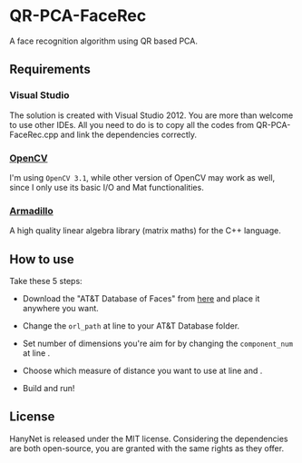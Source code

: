# QR-PCA-FaceRec

A face recognition algorithm using QR based PCA.

## Requirements

### Visual Studio
The solution is created with Visual Studio 2012. You are more than welcome to use other IDEs. All you need to do is to copy all the codes from QR-PCA-FaceRec.cpp and link the dependencies correctly.

### [OpenCV](http://opencv.org/downloads.html)
I'm using `OpenCV 3.1`, while other version of OpenCV may work as well, since I only use its basic I/O and Mat functionalities.

### [Armadillo](http://arma.sourceforge.net/)
A high quality linear algebra library (matrix maths) for the C++ language.


## How to use

Take these 5 steps:

* Download the "AT&T Database of Faces" from [here](http://www.cl.cam.ac.uk/research/dtg/attarchive/facedatabase.html) and place it anywhere you want.

* Change the `orl_path` at line  to your AT&T Database folder.

* Set number of dimensions you're aim for by changing the `component_num` at line  .

* Choose which measure of distance you want to use at line  and .

* Build and run!
 
## License

HanyNet is released under the MIT license. Considering the dependencies are both open-source, you are granted with the same rights as they offer.
